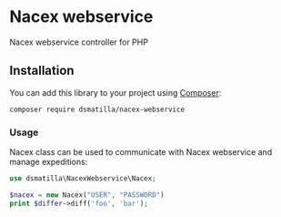 # Nacex webservice

Nacex webservice controller for PHP

## Installation

You can add this library to your project using [Composer](https://getcomposer.org/):

    composer require dsmatilla/nacex-webservice
    
### Usage

Nacex class can be used to communicate with Nacex webservice and manage expeditions:

```php
use dsmatilla\NacexWebservice\Nacex;

$nacex = new Nacex("USER", "PASSWORD")
print $differ->diff('foo', 'bar');
```
